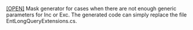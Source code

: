[[OPEN]](https://dcfapixels.github.io/DragonECS-Mask_Generator_Online/) Mask generator for cases when there are not enough generic parameters for Inc or Exc. The generated code can simply replace the file EntLongQueryExtensions.cs.
